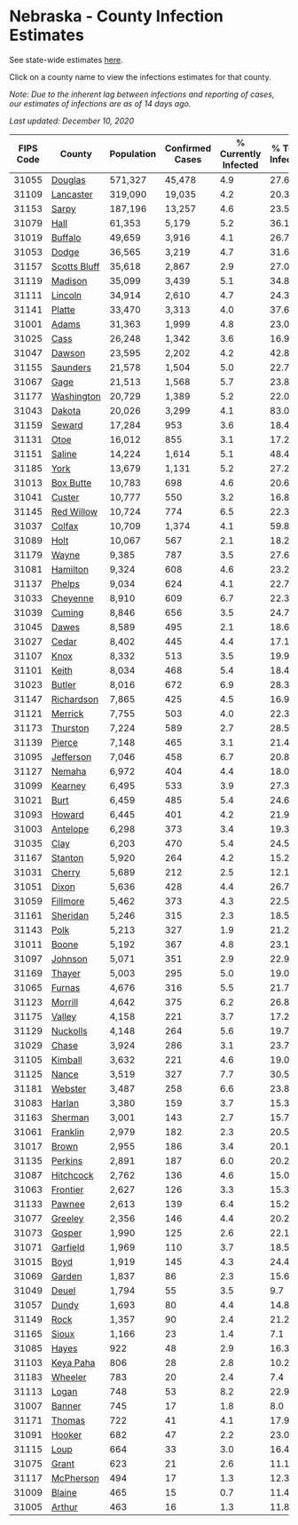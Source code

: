 # Nebraska - County Infection Estimates

See state-wide estimates [here](/infections/us-ne).

Click on a county name to view the infections estimates for that county.

*Note: Due to the inherent lag between infections and reporting of cases, our estimates of infections are as of 14 days ago.*

*Last updated: December 10, 2020*

|   FIPS Code |                       County |   Population |   Confirmed Cases |   % Currently Infected |   % Total Infected |
|-------------|------------------------------|--------------|-------------------|------------------------|--------------------|
|       31055 |           [Douglas](douglas) |      571,327 |            45,478 |                    4.9 |               27.6 |
|       31109 |       [Lancaster](lancaster) |      319,090 |            19,035 |                    4.2 |               20.3 |
|       31153 |               [Sarpy](sarpy) |      187,196 |            13,257 |                    4.6 |               23.5 |
|       31079 |                 [Hall](hall) |       61,353 |             5,179 |                    5.2 |               36.1 |
|       31019 |           [Buffalo](buffalo) |       49,659 |             3,916 |                    4.1 |               26.7 |
|       31053 |               [Dodge](dodge) |       36,565 |             3,219 |                    4.7 |               31.6 |
|       31157 | [Scotts Bluff](scotts-bluff) |       35,618 |             2,867 |                    2.9 |               27.0 |
|       31119 |           [Madison](madison) |       35,099 |             3,439 |                    5.1 |               34.8 |
|       31111 |           [Lincoln](lincoln) |       34,914 |             2,610 |                    4.7 |               24.3 |
|       31141 |             [Platte](platte) |       33,470 |             3,313 |                    4.0 |               37.6 |
|       31001 |               [Adams](adams) |       31,363 |             1,999 |                    4.8 |               23.0 |
|       31025 |                 [Cass](cass) |       26,248 |             1,342 |                    3.6 |               16.9 |
|       31047 |             [Dawson](dawson) |       23,595 |             2,202 |                    4.2 |               42.8 |
|       31155 |         [Saunders](saunders) |       21,578 |             1,504 |                    5.0 |               22.7 |
|       31067 |                 [Gage](gage) |       21,513 |             1,568 |                    5.7 |               23.8 |
|       31177 |     [Washington](washington) |       20,729 |             1,389 |                    5.2 |               22.0 |
|       31043 |             [Dakota](dakota) |       20,026 |             3,299 |                    4.1 |               83.0 |
|       31159 |             [Seward](seward) |       17,284 |               953 |                    3.6 |               18.4 |
|       31131 |                 [Otoe](otoe) |       16,012 |               855 |                    3.1 |               17.2 |
|       31151 |             [Saline](saline) |       14,224 |             1,614 |                    5.1 |               48.4 |
|       31185 |                 [York](york) |       13,679 |             1,131 |                    5.2 |               27.2 |
|       31013 |       [Box Butte](box-butte) |       10,783 |               698 |                    4.6 |               20.6 |
|       31041 |             [Custer](custer) |       10,777 |               550 |                    3.2 |               16.8 |
|       31145 |     [Red Willow](red-willow) |       10,724 |               774 |                    6.5 |               22.3 |
|       31037 |             [Colfax](colfax) |       10,709 |             1,374 |                    4.1 |               59.8 |
|       31089 |                 [Holt](holt) |       10,067 |               567 |                    2.1 |               18.2 |
|       31179 |               [Wayne](wayne) |        9,385 |               787 |                    3.5 |               27.6 |
|       31081 |         [Hamilton](hamilton) |        9,324 |               608 |                    4.6 |               23.2 |
|       31137 |             [Phelps](phelps) |        9,034 |               624 |                    4.1 |               22.7 |
|       31033 |         [Cheyenne](cheyenne) |        8,910 |               609 |                    6.7 |               22.3 |
|       31039 |             [Cuming](cuming) |        8,846 |               656 |                    3.5 |               24.7 |
|       31045 |               [Dawes](dawes) |        8,589 |               495 |                    2.1 |               18.6 |
|       31027 |               [Cedar](cedar) |        8,402 |               445 |                    4.4 |               17.1 |
|       31107 |                 [Knox](knox) |        8,332 |               513 |                    3.5 |               19.9 |
|       31101 |               [Keith](keith) |        8,034 |               468 |                    5.4 |               18.4 |
|       31023 |             [Butler](butler) |        8,016 |               672 |                    6.9 |               28.3 |
|       31147 |     [Richardson](richardson) |        7,865 |               425 |                    4.5 |               16.9 |
|       31121 |           [Merrick](merrick) |        7,755 |               503 |                    4.0 |               22.3 |
|       31173 |         [Thurston](thurston) |        7,224 |               589 |                    2.7 |               28.5 |
|       31139 |             [Pierce](pierce) |        7,148 |               465 |                    3.1 |               21.4 |
|       31095 |       [Jefferson](jefferson) |        7,046 |               458 |                    6.7 |               20.8 |
|       31127 |             [Nemaha](nemaha) |        6,972 |               404 |                    4.4 |               18.0 |
|       31099 |           [Kearney](kearney) |        6,495 |               533 |                    3.9 |               27.3 |
|       31021 |                 [Burt](burt) |        6,459 |               485 |                    5.4 |               24.6 |
|       31093 |             [Howard](howard) |        6,445 |               401 |                    4.2 |               21.9 |
|       31003 |         [Antelope](antelope) |        6,298 |               373 |                    3.4 |               19.3 |
|       31035 |                 [Clay](clay) |        6,203 |               470 |                    5.4 |               24.5 |
|       31167 |           [Stanton](stanton) |        5,920 |               264 |                    4.2 |               15.2 |
|       31031 |             [Cherry](cherry) |        5,689 |               212 |                    2.5 |               12.1 |
|       31051 |               [Dixon](dixon) |        5,636 |               428 |                    4.4 |               26.7 |
|       31059 |         [Fillmore](fillmore) |        5,462 |               373 |                    4.3 |               22.5 |
|       31161 |         [Sheridan](sheridan) |        5,246 |               315 |                    2.3 |               18.5 |
|       31143 |                 [Polk](polk) |        5,213 |               327 |                    1.9 |               21.2 |
|       31011 |               [Boone](boone) |        5,192 |               367 |                    4.8 |               23.1 |
|       31097 |           [Johnson](johnson) |        5,071 |               351 |                    2.9 |               22.9 |
|       31169 |             [Thayer](thayer) |        5,003 |               295 |                    5.0 |               19.0 |
|       31065 |             [Furnas](furnas) |        4,676 |               316 |                    5.5 |               21.7 |
|       31123 |           [Morrill](morrill) |        4,642 |               375 |                    6.2 |               26.8 |
|       31175 |             [Valley](valley) |        4,158 |               221 |                    3.7 |               17.2 |
|       31129 |         [Nuckolls](nuckolls) |        4,148 |               264 |                    5.6 |               19.7 |
|       31029 |               [Chase](chase) |        3,924 |               286 |                    3.1 |               23.7 |
|       31105 |           [Kimball](kimball) |        3,632 |               221 |                    4.6 |               19.0 |
|       31125 |               [Nance](nance) |        3,519 |               327 |                    7.7 |               30.5 |
|       31181 |           [Webster](webster) |        3,487 |               258 |                    6.6 |               23.8 |
|       31083 |             [Harlan](harlan) |        3,380 |               159 |                    3.7 |               15.3 |
|       31163 |           [Sherman](sherman) |        3,001 |               143 |                    2.7 |               15.7 |
|       31061 |         [Franklin](franklin) |        2,979 |               182 |                    2.3 |               20.5 |
|       31017 |               [Brown](brown) |        2,955 |               186 |                    3.4 |               20.1 |
|       31135 |           [Perkins](perkins) |        2,891 |               187 |                    6.0 |               20.2 |
|       31087 |       [Hitchcock](hitchcock) |        2,762 |               136 |                    4.6 |               15.0 |
|       31063 |         [Frontier](frontier) |        2,627 |               126 |                    3.3 |               15.3 |
|       31133 |             [Pawnee](pawnee) |        2,613 |               139 |                    6.4 |               15.2 |
|       31077 |           [Greeley](greeley) |        2,356 |               146 |                    4.4 |               20.2 |
|       31073 |             [Gosper](gosper) |        1,990 |               125 |                    2.6 |               22.1 |
|       31071 |         [Garfield](garfield) |        1,969 |               110 |                    3.7 |               18.5 |
|       31015 |                 [Boyd](boyd) |        1,919 |               145 |                    4.3 |               24.4 |
|       31069 |             [Garden](garden) |        1,837 |                86 |                    2.3 |               15.6 |
|       31049 |               [Deuel](deuel) |        1,794 |                55 |                    3.5 |                9.7 |
|       31057 |               [Dundy](dundy) |        1,693 |                80 |                    4.4 |               14.8 |
|       31149 |                 [Rock](rock) |        1,357 |                90 |                    2.4 |               21.2 |
|       31165 |               [Sioux](sioux) |        1,166 |                23 |                    1.4 |                7.1 |
|       31085 |               [Hayes](hayes) |          922 |                48 |                    2.9 |               16.3 |
|       31103 |       [Keya Paha](keya-paha) |          806 |                28 |                    2.8 |               10.2 |
|       31183 |           [Wheeler](wheeler) |          783 |                20 |                    2.4 |                7.4 |
|       31113 |               [Logan](logan) |          748 |                53 |                    8.2 |               22.9 |
|       31007 |             [Banner](banner) |          745 |                17 |                    1.8 |                8.0 |
|       31171 |             [Thomas](thomas) |          722 |                41 |                    4.1 |               17.9 |
|       31091 |             [Hooker](hooker) |          682 |                47 |                    2.2 |               23.0 |
|       31115 |                 [Loup](loup) |          664 |                33 |                    3.0 |               16.4 |
|       31075 |               [Grant](grant) |          623 |                21 |                    2.6 |               11.1 |
|       31117 |       [McPherson](mcpherson) |          494 |                17 |                    1.3 |               12.3 |
|       31009 |             [Blaine](blaine) |          465 |                15 |                    0.7 |               11.4 |
|       31005 |             [Arthur](arthur) |          463 |                16 |                    1.3 |               11.8 |